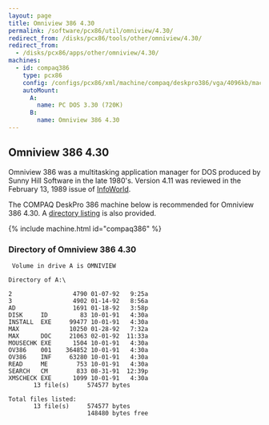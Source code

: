 ```yaml
---
layout: page
title: Omniview 386 4.30
permalink: /software/pcx86/util/omniview/4.30/
redirect_from: /disks/pcx86/tools/other/omniview/4.30/
redirect_from:
  - /disks/pcx86/apps/other/omniview/4.30/
machines:
  - id: compaq386
    type: pcx86
    config: /configs/pcx86/xml/machine/compaq/deskpro386/vga/4096kb/machine.xml
    autoMount:
      A:
        name: PC DOS 3.30 (720K)
      B:
        name: Omniview 386 4.30
---
```


Omniview 386 4.30
-----------------

Omniview 386 was a multitasking application manager for DOS produced by Sunny Hill Software in the late 1980's.  Version 4.11
was reviewed in the February 13, 1989 issue of [InfoWorld](https://books.google.com/books?id=QDoEAAAAMBAJ&lpg=PT73&dq=omniview%20386&pg=PT72#v=onepage&q&f=false).

The COMPAQ DeskPro 386 machine below is recommended for Omniview 386 4.30.  A [directory listing](#directory-of-omniview-386-430) is also provided.

{% include machine.html id="compaq386" %}

### Directory of Omniview 386 4.30

	 Volume in drive A is OMNIVIEW   

	Directory of A:\

	2                 4790 01-07-92   9:25a
	3                 4902 01-14-92   8:56a
	AD                1691 01-18-92   3:58p
	DISK     ID         83 10-01-91   4:30a
	INSTALL  EXE     99477 10-01-91   4:30a
	MAX              10250 01-28-92   7:32a
	MAX      DOC     21063 02-01-92  11:33a
	MOUSECHK EXE      1504 10-01-91   4:30a
	OV386    001    364852 10-01-91   4:30a
	OV386    INF     63280 10-01-91   4:30a
	READ     ME        753 10-01-91   4:30a
	SEARCH   CM        833 08-31-91  12:39p
	XMSCHECK EXE      1099 10-01-91   4:30a
	       13 file(s)     574577 bytes

	Total files listed:
	       13 file(s)     574577 bytes
	                      148480 bytes free
